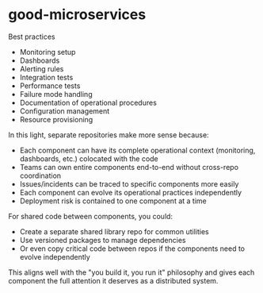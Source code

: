 # good-microservices
Best practices


- Monitoring setup
- Dashboards
- Alerting rules
- Integration tests
- Performance tests
- Failure mode handling
- Documentation of operational procedures
- Configuration management
- Resource provisioning

In this light, separate repositories make more sense because:

- Each component can have its complete operational context (monitoring, dashboards, etc.) colocated with the code
- Teams can own entire components end-to-end without cross-repo coordination
- Issues/incidents can be traced to specific components more easily
- Each component can evolve its operational practices independently
- Deployment risk is contained to one component at a time

For shared code between components, you could:

- Create a separate shared library repo for common utilities
- Use versioned packages to manage dependencies
- Or even copy critical code between repos if the components need to evolve independently

This aligns well with the "you build it, you run it" philosophy and gives each component the full attention it deserves as a distributed system.
